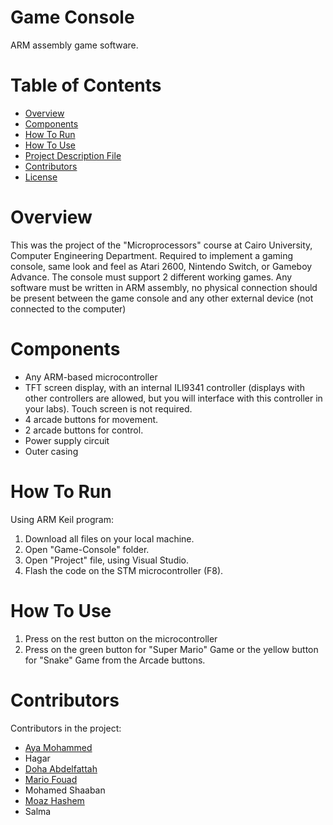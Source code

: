 # Game Console
ARM assembly game software.
# Table of Contents
* [Overview](#Overview)
* [Components](#Components)
* [How To Run](#How-To-Run)
* [How To Use](#How-To-Use)
* [Project Description File](./Project%20Description.pdf)
* [Contributors](#Contributors)
* [License](./LICENSE)
# Overview
This was the project of the "Microprocessors" course at Cairo University, Computer Engineering Department. Required to implement a gaming console, same look and feel as Atari 2600, Nintendo
Switch, or Gameboy Advance. The console must support 2 different working games. Any software must be written in ARM assembly, no physical connection should be present between the game console and any other external device (not connected to the computer)
# Components
* Any ARM-based microcontroller
* TFT screen display, with an internal ILI9341 controller (displays with other
controllers are allowed, but you will interface with this controller in your labs).
Touch screen is not required.
* 4 arcade buttons for movement.
* 2 arcade buttons for control.
* Power supply circuit
* Outer casing

# How To Run
Using ARM Keil program:
1. Download all files on your local machine.
2. Open "Game-Console" folder.
3. Open "Project" file, using Visual Studio.
4. Flash the code on the STM microcontroller (F8).
# How To Use
1. Press on the rest button on the microcontroller
2. Press on the green button for "Super Mario" Game or the yellow button for "Snake" Game from the Arcade buttons.
# Contributors
Contributors in the project:
* [Aya Mohammed](https://github.com/ayahalshahidd)
* Hagar
* [Doha Abdelfattah](https://github.com/DohaBeltagy)
* [Mario Fouad](https://github.com/mariofouad)
* Mohamed Shaaban
* [Moaz Hashem](https://github.com/Pixels57)
* Salma

